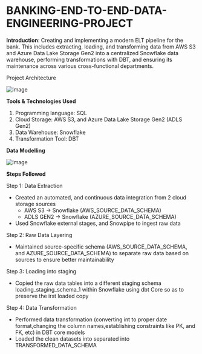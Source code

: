 # BANKING-END-TO-END-DATA-ENGINEERING-PROJECT

**Introduction**:
Creating and implementing a modern ELT pipeline for the bank. This includes extracting, loading, and transforming data from AWS S3 and Azure Data Lake Storage Gen2 into a centralized Snowflake data warehouse, performing transformations with DBT, and ensuring its maintenance across various cross-functional departments.



Project Architecture

![image](https://github.com/user-attachments/assets/36095a92-64c2-4b14-98c9-314bb8400345)


**Tools & Technologies Used**
1. Programming language: SQL
2. Cloud Storage: AWS S3, and Azure Data Lake Storage Gen2 (ADLS Gen2)
3. Data Warehouse: Snowflake
4. Transformation Tool: DBT

**Data Modelling** 

![image](https://github.com/user-attachments/assets/23c54676-dbf4-4370-8334-7b69e1b84526)


**Steps Followed**

Step 1: Data Extraction

* Created an automated, and continuous data integration from 2 cloud storage sources
  * AWS S3 -> Snowflake (AWS_SOURCE_DATA_SCHEMA)
  * ADLS GEN2 -> Snowflake (AZURE_SOURCE_DATA_SCHEMA)
* Used Snowflake external stages, and Snowpipe to ingest raw data

Step 2: Raw Data Layering

* Maintained source-specific schema (AWS_SOURCE_DATA_SCHEMA, and AZURE_SOURCE_DATA_SCHEMA) to separate raw data based on sources to ensure better maintainability

Step 3: Loading into staging 
* Copied the raw data tables into a different staging schema loading_staging_schema_1 within Snowflake using dbt Core so as to preserve the irst loaded copy

Step 4: Data Transformation 
* Performed data transformation (converting int to proper date format,changing the column names,establishing constraints like PK, and FK, etc) in DBT core models
* Loaded the clean datasets into separated into TRANSFORMED_DATA_SCHEMA


